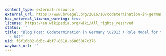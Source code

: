 ```yaml
---
content_type: external-resource
external_url: https://www.bruegel.org/2016/10/codetermination-in-germany-a-role-model-for-the-uk-and-the-us/
has_external_license_warning: true
license: https://en.wikipedia.org/wiki/All_rights_reserved
status: ''
title: "Blog Post: Codetermination in Germany \u2013 A Role Model for the UK and the\
  \ US?"
uid: f6f16b32-6d6c-4bf7-8618-b6065047c376
wayback_url: ''
---
```

